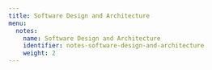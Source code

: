 ```yaml
---
title: Software Design and Architecture
menu:
  notes:
    name: Software Design and Architecture
    identifier: notes-software-design-and-architecture
    weight: 2
---
```


